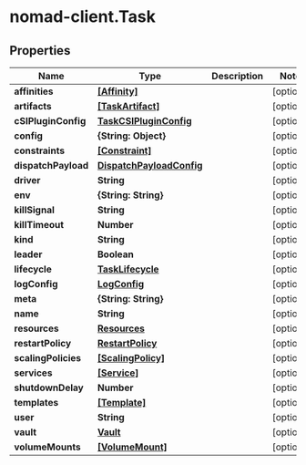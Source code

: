 # nomad-client.Task

## Properties

Name | Type | Description | Notes
------------ | ------------- | ------------- | -------------
**affinities** | [**[Affinity]**](Affinity.md) |  | [optional] 
**artifacts** | [**[TaskArtifact]**](TaskArtifact.md) |  | [optional] 
**cSIPluginConfig** | [**TaskCSIPluginConfig**](TaskCSIPluginConfig.md) |  | [optional] 
**config** | **{String: Object}** |  | [optional] 
**constraints** | [**[Constraint]**](Constraint.md) |  | [optional] 
**dispatchPayload** | [**DispatchPayloadConfig**](DispatchPayloadConfig.md) |  | [optional] 
**driver** | **String** |  | [optional] 
**env** | **{String: String}** |  | [optional] 
**killSignal** | **String** |  | [optional] 
**killTimeout** | **Number** |  | [optional] 
**kind** | **String** |  | [optional] 
**leader** | **Boolean** |  | [optional] 
**lifecycle** | [**TaskLifecycle**](TaskLifecycle.md) |  | [optional] 
**logConfig** | [**LogConfig**](LogConfig.md) |  | [optional] 
**meta** | **{String: String}** |  | [optional] 
**name** | **String** |  | [optional] 
**resources** | [**Resources**](Resources.md) |  | [optional] 
**restartPolicy** | [**RestartPolicy**](RestartPolicy.md) |  | [optional] 
**scalingPolicies** | [**[ScalingPolicy]**](ScalingPolicy.md) |  | [optional] 
**services** | [**[Service]**](Service.md) |  | [optional] 
**shutdownDelay** | **Number** |  | [optional] 
**templates** | [**[Template]**](Template.md) |  | [optional] 
**user** | **String** |  | [optional] 
**vault** | [**Vault**](Vault.md) |  | [optional] 
**volumeMounts** | [**[VolumeMount]**](VolumeMount.md) |  | [optional] 


